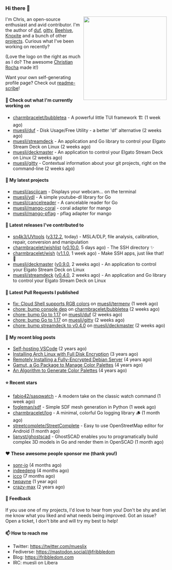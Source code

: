 ### Hi there 👋

<img align="right" src="https://raw.githubusercontent.com/muesli/muesli/master/assets/termenv.png" width="260">

I'm Chris, an open-source enthusiast and avid contributor. I'm the author of [duf](https://github.com/muesli/duf),
[gitty](https://github.com/muesli/gitty), [Beehive](https://github.com/muesli/beehive), [Knoxite](https://github.com/knoxite/knoxite)
 and a bunch of other [projects](https://fribbledom.com/projects/). Curious what I've been working on recently?

(Love the logo on the right as much as I do? The awesome [Christian Rocha](https://github.com/meowgorithm/) made it!)

Want your own self-generating profile page? Check out [readme-scribe](https://github.com/muesli/readme-scribe)!

#### 👷 Check out what I'm currently working on

- [charmbracelet/bubbletea](https://github.com/charmbracelet/bubbletea) - A powerful little TUI framework 🏗 (1 week ago)
- [muesli/duf](https://github.com/muesli/duf) - Disk Usage/Free Utility - a better &#39;df&#39; alternative (2 weeks ago)
- [muesli/streamdeck](https://github.com/muesli/streamdeck) - An application and Go library to control your Elgato Stream Deck on Linux (2 weeks ago)
- [muesli/deckmaster](https://github.com/muesli/deckmaster) - An application to control your Elgato Stream Deck on Linux (2 weeks ago)
- [muesli/gitty](https://github.com/muesli/gitty) - Contextual information about your git projects, right on the command-line (2 weeks ago)

#### 🌱 My latest projects

- [muesli/asciicam](https://github.com/muesli/asciicam) - Displays your webcam... on the terminal
- [muesli/ydl](https://github.com/muesli/ydl) - A simple youtube-dl library for Go
- [muesli/cancelreader](https://github.com/muesli/cancelreader) - A cancelable reader for Go
- [muesli/mango-coral](https://github.com/muesli/mango-coral) - coral adapter for mango
- [muesli/mango-pflag](https://github.com/muesli/mango-pflag) - pflag adapter for mango

#### 🔭 Latest releases I've contributed to

- [sn4k3/UVtools](https://github.com/sn4k3/UVtools) ([v3.12.2](https://github.com/sn4k3/UVtools/releases/tag/v3.12.2), today) - MSLA/DLP, file analysis, calibration, repair, conversion and manipulation
- [charmbracelet/wishlist](https://github.com/charmbracelet/wishlist) ([v0.10.0](https://github.com/charmbracelet/wishlist/releases/tag/v0.10.0), 5 days ago) - The SSH directory ✨
- [charmbracelet/wish](https://github.com/charmbracelet/wish) ([v1.1.0](https://github.com/charmbracelet/wish/releases/tag/v1.1.0), 1 week ago) - Make SSH apps, just like that! 💫
- [muesli/deckmaster](https://github.com/muesli/deckmaster) ([v0.9.0](https://github.com/muesli/deckmaster/releases/tag/v0.9.0), 2 weeks ago) - An application to control your Elgato Stream Deck on Linux
- [muesli/streamdeck](https://github.com/muesli/streamdeck) ([v0.4.0](https://github.com/muesli/streamdeck/releases/tag/v0.4.0), 2 weeks ago) - An application and Go library to control your Elgato Stream Deck on Linux

#### 🔨 Latest Pull Requests I published

- [fix: Cloud Shell supports RGB colors](https://github.com/muesli/termenv/pull/127) on [muesli/termenv](https://github.com/muesli/termenv) (1 week ago)
- [chore: bump console dep](https://github.com/charmbracelet/bubbletea/pull/700) on [charmbracelet/bubbletea](https://github.com/charmbracelet/bubbletea) (2 weeks ago)
- [chore: bump Go to 1.17](https://github.com/muesli/duf/pull/233) on [muesli/duf](https://github.com/muesli/duf) (2 weeks ago)
- [chore: bump Go to 1.17](https://github.com/muesli/gitty/pull/106) on [muesli/gitty](https://github.com/muesli/gitty) (2 weeks ago)
- [chore: bump streamdeck to v0.4.0](https://github.com/muesli/deckmaster/pull/116) on [muesli/deckmaster](https://github.com/muesli/deckmaster) (2 weeks ago)

#### 📜 My recent blog posts

- [Self-hosting VSCode](https://fribbledom.com/posts/selfhosting-vscode/) (2 years ago)
- [Installing Arch Linux with Full Disk Encryption](https://fribbledom.com/posts/encrypted-arch-install/) (3 years ago)
- [Remotely Installing a Fully-Encrypted Debian Server](https://fribbledom.com/posts/encrypted-remote-debian-install/) (4 years ago)
- [Gamut, a Go Package to Manage Color Palettes](https://fribbledom.com/posts/gamut-package-to-handle-color-palettes/) (4 years ago)
- [An Algorithm to Generate Color Palettes](https://fribbledom.com/posts/an-algorithm-to-generate-color-palettes/) (4 years ago)

#### ⭐ Recent stars

- [fabio42/sasqwatch](https://github.com/fabio42/sasqwatch) - A modern take on the classic watch command (1 week ago)
- [fogleman/sdf](https://github.com/fogleman/sdf) - Simple SDF mesh generation in Python (1 week ago)
- [charmbracelet/log](https://github.com/charmbracelet/log) - A minimal, colorful Go logging library 🪵 (1 month ago)
- [streetcomplete/StreetComplete](https://github.com/streetcomplete/StreetComplete) - Easy to use OpenStreetMap editor for Android (1 month ago)
- [ljanyst/ghostscad](https://github.com/ljanyst/ghostscad) - GhostSCAD enables you to programatically build complex 3D models in Go and render them in OpenSCAD (1 month ago)

#### ❤️ These awesome people sponsor me (thank you!)

- [sonr-io](https://github.com/sonr-io) (4 months ago)
- [indeedeng](https://github.com/indeedeng) (4 months ago)
- [icco](https://github.com/icco) (7 months ago)
- [twpayne](https://github.com/twpayne) (1 year ago)
- [crazy-max](https://github.com/crazy-max) (2 years ago)

#### 💬 Feedback

If you use one of my projects, I'd love to hear from you! Don't be shy and let me know what you liked
and what needs being improved. Got an issue? Open a ticket, I don't bite and will try my best to help!

#### 📫 How to reach me

- Twitter: https://twitter.com/mueslix
- Fediverse: https://mastodon.social/@fribbledom
- Blog: https://fribbledom.com
- IRC: muesli on Libera

